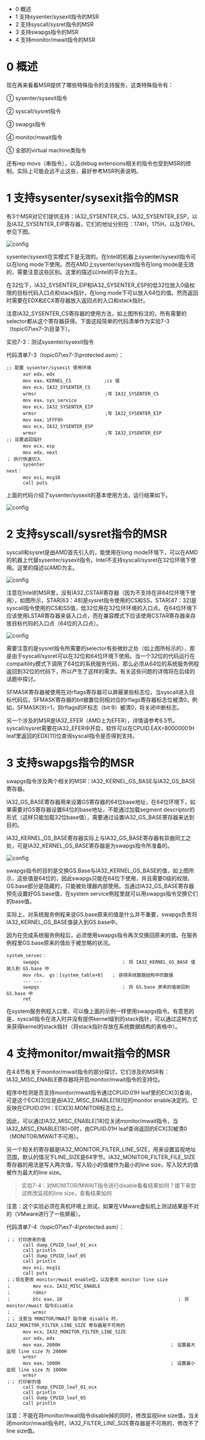 - 0 概述
- 1 支持sysenter/sysexit指令的MSR
- 2 支持syscall/sysret指令的MSR
- 3 支持swapgs指令的MSR
- 4 支持monitor/mwait指令的MSR

# 0 概述

现在再来看看MSR提供了哪些特殊指令的支持服务，这类特殊指令有：

① sysenter/sysexit指令

② syscall/sysret指令

③ swapgs指令

④ monitor/mwait指令

⑤ 全部的virtual machine类指令

还有rep movs（串指令），以及debug extensions相关的指令也受到MSR的控制。实际上可能会远不止这些，最好参考MSR列表说明。

# 1 支持sysenter/sysexit指令的MSR

有3个MSR对它们提供支持：IA32\_SYSENTER\_CS，IA32\_SYSENTER\_ESP，以及IA32\_SYSENTER\_EIP寄存器，它们的地址分别在：174H，175H，以及176H。参见下图。

![config](./images/14.png)

sysenter/sysexit在实模式下是无效的。在Intel的机器上sysenter/sysexit指令可以在long mode下使用。而在AMD上sysenter/sysexit指令在long mode是无效的，需要注意这些区别。这里的描述以Intel的平台为主。

在32位下，IA32\_SYSENTER\_EIP和IA32\_SYSENTER\_ESP的低32位放入0级权限的目标代码入口点和stack指针，在long mode下可以放入64位的值。然而返回时需要在EDX和ECX寄存器放入返回点的入口和stack指针。

注意IA32\_SYSENTER\_CS寄存器的使用方法，如上图所标注的，所有需要的selector都从这个寄存器获得。下面这段简单的代码清单作为实验7-3（topic07\ex7-3\目录下）。

实验7-3：测试sysenter/sysexit指令

代码清单7-3（topic07\ex7-3\protected.asm）：

```assembly
;; 配置 sysenter/sysexit 使用环境
      xor edx，edx
      mov eax，KERNEL_CS            ;cs 值
      mov ecx，IA32_SYSENTER_CS     
      wrmsr                         ;写 IA32_SYSENTER_CS
      mov eax，sys_service
      mov ecx，IA32_SYSENTER_EIP
      wrmsr                         ;写 IA32_SYSENTER_EIP
      mov eax，1FFF0h
      mov ecx，IA32_SYSENTER_ESP
      wrmsr                         ;写 IA32_SYSENTER_ESP
;; 设置返回指针
      mov ecx，esp
      mov edx，next
； 执行快速切入
      sysenter
next：
      mov esi，msg10
      call puts
```

上面的代码介绍了sysenter/sysexit的基本使用方法，运行结果如下。

![config](./images/15.png)


# 2 支持syscall/sysret指令的MSR

syscall和sysret是由AMD首先引入的，能使用在long mode环境下，可以在AMD的机器上代替sysenter/sysexit指令。Intel不支持syscall/sysret在32位环境下使用。这里的描述以AMD为主。

![config](./images/16.png)

注意在Intel的MSR里，没有IA32_CSTAR寄存器（因为不支持在非64位环境下使用），如图所示，STAR[63：48]是sysret指令使用的CS和SS，STAR[47：32]是syscall指令使用的CS和SS值，低32位用在32位环环境的入口点。在64位环境下应该使用LSTAR寄存器来装入口点，而在兼容模式下应该使用CSTAR寄存器来存放目标代码的入口点（64位的入口点）。

![config](./images/17.png)

需要注意的是sysret指令所需要的selector有些微妙之处（如上图所标示的），那是由于syscall/sysret可以在32位和64位环境下使用。当一个32位的代码运行在compaitility模式下调用了64位的系统服务代码，那么必须从64位的系统服务例程返回到32位的代码下，所以产生了这样的需求。有关这些问题的详情将在后续的话题中探讨。

SFMASK寄存器被使用在对rflags寄存器可以屏蔽某些标志位，当syscall进入目标代码后，SFMASK寄存器的bit被置位则相对应的rflags寄存器标志位被清0，例如，SFMASK[9]=1，则rflags的IF标志（bit 9）被清0，将关闭中断标志。

另一个涉及的MSR是IA32\_EFER（AMD上为EFER），详情请参考6.5节。syscall/sysret需要在IA32\_EFER中开启，软件可以在CPUID.EAX=80000001H leaf里返回的EDX[11]位查询syscall指令是否得到支持。

# 3 支持swapgs指令的MSR

swapgs指令涉及两个相关的MSR：IA32\_KERNEL\_GS\_BASE与IA32\_GS\_BASE寄存器。

IA32\_GS\_BASE寄存器用来设置GS寄存器的64位base地址，在64位环境下，如果需要对GS寄存器设置64位的base地址，不能通过加载segment descriptor的形式（这样只能加载32位base值），需要通过设置IA32\_GS\_BASE寄存器来达到目的。

IA32\_KERNEL\_GS\_BASE寄存器实际上与IA32\_GS\_BASE寄存器有异曲同工之处，可是IA32\_KERNEL\_GS\_BASE寄存器是为swapgs指令所准备的。

![config](./images/18.png)

swapgs指令的目的是交换GS.Base与IA32\_KERNEL\_GS\_BASE的值，如上图所示，这些值是64位的，因此swapgs只能在64位下使用，并且需要0级的权限。GS.base部分是隐藏的，只能被处理器内部使用。当通过IA32\_GS\_BASE寄存器预先设置好GS.base值，在system service例程里就可以用swapgs指令交换它们的base值。

实际上，对系统服务例程来说GS.base原来的值是什么并不重要，swapgs负责将IA32\_KERNEL\_GS\_BASE值装入到GS.base中。

因为在完成系统服务例程后，必须使用swapgs指令再次交换回原来的值。在服务例程里GS.base原来的值处于被忽略的状况。

```assembly
system_servec：
      swapgs                              ； 将 IA32_KERNEL_GS_BASE 值装入到 GS.base 中
      mov rbx， gs：[system_table+8]   ； 获得系统数据结构中的数据
      ... ...
      swapgs                              ； 将 GS.base 原来的值装回到 GS.base 中
      ret
```

在system服务例程入口里，可以像上面的示例一样使用swapgs指令。有意思的是，syscall指令在进入时并没有提供kernel级别的stack指针，可以通过这种方式来获得kernel的stack指针（将stack指针存放在系统数据结构的表格中）。

# 4 支持monitor/mwait指令的MSR

在4.8节有关于monitor/mwait指令的部分探讨，它们涉及的MSR有：IA32_MISC_ENABLE寄存器将开启monitor/mwait指令的支持位。

程序中检测是否支持monitor/mwait指令通过CPUID.01H leaf里的ECX[3]查询，可是这个ECX[3]位是由IA32\_MISC\_ENABLE[18]位的monitor enable决定的。它反映在CPUID.01H：ECX[3].MONITOR标志位上。

因此，可以通过IA32\_MISC\_ENABLE[18]位关闭monitor/mwait指令，当IA32\_MISC\_ENABLE[18]=0时，由CPUID.01H leaf查询返回的ECX[3]被清0（MONITOR/MWAIT不可用）。

另一个相关的寄存器是IA32\_MONITOR\_FILTER\_LINE\_SIZE，用来设置监视地址范围，默认的情况下LINE\_SIZE是64字节。IA32\_MONITOR\_FILTER\_FILE\_SIZE寄存器的用法是写入两次值，写入较小的值被作为最小的line size，写入较大的值被作为最大的line size。

>实验7-4：对MONITOR/MWAIT指令进行disable看看结果如何？接下来尝试修改监视的line size，查看结果如何

注意：这个实验必须在真机环境上测试，如果在VMware虚拟机上测试结果是不对的（VMware进行了一些屏蔽）。

代码清单7-4（topic07\ex7-4\protected.asm）：

```assembly
；； 打印原来的值
      call dump_CPUID_leaf_01_ecx
      call println
      call dump_CPUID_leaf_05
      call println
      mov esi，msg11
      call puts
；；现在更改 monitor/mwait enable位，以及更改 monitor line size
；        mov ecx，IA32_MISC_ENABLE
；        rdmsr
；        btc eax，18                                          ； 将 monitor/mwait 指令disable
；        wrmsr
；； 注意当 MONITOR/MWAIT 指令被 disable 时，IA32_MONITOR_FILTER_LINE_SIZE 寄存器是不可用的
      mov ecx，IA32_MONITOR_FILTER_LINE_SIZE
      xor edx，edx
      mov eax，2000H                                        ； 设置最大监视 line size 为 2000H
      wrmsr
      mov eax，1000H                                        ； 设置最小监视 line size 为 1000H
      wrmsr
；； 打印新的值
      call dump_CPUID_leaf_01_ecx
      call println
      call dump_CPUID_leaf_05
      call println
```

注意：不能在将monitor/mwait指令disable掉的同时，修改监视line size值，当关闭monitor/mwait指令时，IA32\_FILTER\_LINE\_SIZE寄存器是不可用的，修改不了line size值。